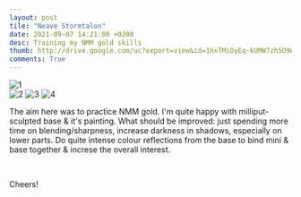 ```yaml
---
layout: post
tile: "Neave Stormtalon"
date: 2021-09-07 14:21:00 +0200
desc: Training my NMM gold skills
thumb: http://drive.google.com/uc?export=view&id=1hxTMiOyEq-kUMW7zh5O9Wv7xE_pXCVzH
comments: True
---
```


![1](http://drive.google.com/uc?export=view&id=1hxTMiOyEq-kUMW7zh5O9Wv7xE_pXCVzH)	
![2](http://drive.google.com/uc?export=view&id=1s7nXcsVS9R9CeVMKYjGX-Fwt_qJvyBGj)
![3](http://drive.google.com/uc?export=view&id=1-Oq_hg4m3uxANMVfSjsubdaMng8vIj0k)
![4](http://drive.google.com/uc?export=view&id=1wPnFy9Wh3AJKI_X9S4c9u6mR4_zAi0PL)

The aim here was to practice NMM gold. I'm quite happy with milliput-sculpted base & it's painting. What should be improved: just spending more time on blending/sharpness, increase darkness in shadows, especially on lower parts. Do quite intense colour reflections from the base to bind mini & base together & increse the overall interest.
 

&nbsp;&nbsp;&nbsp;&nbsp;&nbsp;&nbsp;&nbsp;&nbsp;


Cheers!
